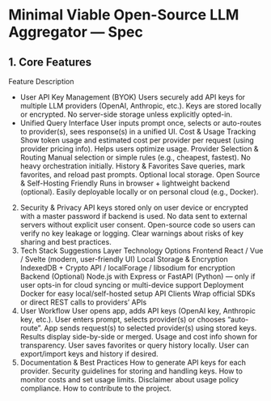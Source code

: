 # Minimal Viable Open-Source LLM Aggregator — Spec

## 1. Core Features
Feature	Description
  - User API Key Management (BYOK)	Users securely add API keys for multiple LLM providers (OpenAI, Anthropic, etc.). Keys are stored locally or encrypted. No server-side storage unless explicitly opted-in.
  - Unified Query Interface	User inputs prompt once, selects or auto-routes to provider(s), sees response(s) in a unified UI.
Cost & Usage Tracking	Show token usage and estimated cost per provider per request (using provider pricing info). Helps users optimize usage.
Provider Selection & Routing	Manual selection or simple rules (e.g., cheapest, fastest). No heavy orchestration initially.
History & Favorites	Save queries, mark favorites, and reload past prompts. Optional local storage.
Open Source & Self-Hosting Friendly	Runs in browser + lightweight backend (optional). Easily deployable locally or on personal cloud (e.g., Docker).
2. Security & Privacy
API keys stored only on user device or encrypted with a master password if backend is used.
No data sent to external servers without explicit user consent.
Open-source code so users can verify no key leakage or logging.
Clear warnings about risks of key sharing and best practices.
3. Tech Stack Suggestions
Layer	Technology Options
Frontend	React / Vue / Svelte (modern, user-friendly UI)
Local Storage & Encryption	IndexedDB + Crypto API / localForage / libsodium for encryption
Backend (Optional)	Node.js with Express or FastAPI (Python) — only if user opts-in for cloud syncing or multi-device support
Deployment	Docker for easy local/self-hosted setup
API Clients	Wrap official SDKs or direct REST calls to providers’ APIs
4. User Workflow
User opens app, adds API keys (OpenAI key, Anthropic key, etc.).
User enters prompt, selects provider(s) or chooses “auto-route”.
App sends request(s) to selected provider(s) using stored keys.
Results display side-by-side or merged.
Usage and cost info shown for transparency.
User saves favorites or query history locally.
User can export/import keys and history if desired.
5. Documentation & Best Practices
How to generate API keys for each provider.
Security guidelines for storing and handling keys.
How to monitor costs and set usage limits.
Disclaimer about usage policy compliance.
How to contribute to the project.
